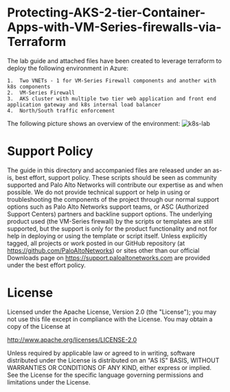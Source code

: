 # Protecting-AKS-2-tier-Container-Apps-with-VM-Series-firewalls-via-Terraform

The lab guide and attached files have been created to leverage terraform to deploy the following environment in Azure:

```
1.  Two VNETs - 1 for VM-Series Firewall components and another with k8s components
2.  VM-Series Firewall
3.  AKS cluster with multiple two tier web application and front end application gateway and k8s internal load balancer
4.  North/South traffic enforcement 
```
The following picture shows an overview of the environment:
![k8s-lab](https://user-images.githubusercontent.com/21991161/46382294-5c727d80-c65f-11e8-994b-c91ade862b75.png)


# Support Policy
The guide in this directory and accompanied files are released under an as-is, best effort, support policy. These scripts should be seen as community supported and Palo Alto Networks will contribute our expertise as and when possible. We do not provide technical support or help in using or troubleshooting the components of the project through our normal support options such as Palo Alto Networks support teams, or ASC (Authorized Support Centers) partners and backline support options. The underlying product used (the VM-Series firewall) by the scripts or templates are still supported, but the support is only for the product functionality and not for help in deploying or using the template or script itself.
Unless explicitly tagged, all projects or work posted in our GitHub repository (at https://github.com/PaloAltoNetworks) or sites other than our official Downloads page on https://support.paloaltonetworks.com are provided under the best effort policy.

# License
                                                                              
                                                                              
Licensed under the Apache License, Version 2.0 (the "License"); you may not use this file except in compliance with the License. You may obtain a copy of the License at                                                  
                                                                              
  http://www.apache.org/licenses/LICENSE-2.0                           
                                                                              
Unless required by applicable law or agreed to in writing, software distributed under the License is distributed on an "AS IS" BASIS, WITHOUT WARRANTIES OR CONDITIONS OF ANY KIND, either express or implied. See the License for the specific language governing permissions and limitations under the License.                                                        
                                                                         
